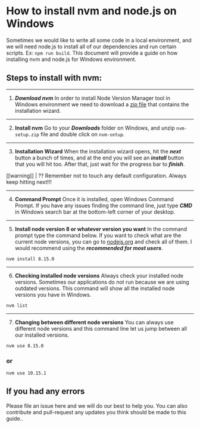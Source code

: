 # How to install nvm and node.js on Windows

Sometimes we would like to write all some code in a local environment, and we will need node.js to install all of our dependencies and run certain scripts. Ex: ```npm run build```.
This document will provide a guide on how installing nvm and node.js for Windows environment.
  
## Steps to install with nvm:
***
1. ***Download nvm*** 
In order to install Node Version Manager tool in Windows environment we need to download a [zip file](https://github.com/coreybutler/nvm-windows/releases/download/1.1.7/nvm-setup.zip) that contains the installation wizard.
***
  2. **Install nvm**
  Go to your ***Downloads*** folder on Windows, and unzip ```nvm-setup.zip``` file and double click on ```nvm-setup```.
  ***
  
  3. **Installation Wizard**
 When the installation wizard opens, hit the ***next*** button a bunch of times, and at the end you will see an ***install*** button that you will hit too. After that, just wait for the progress bar to ***finish***. 
 
[[warning]] | ?? Remember not to touch any default configuration. Always keep hitting next!!!
***
  4. **Command Prompt**
Once it is installed, open Windows Command Prompt. If you have any issues finding the command line, just type ***CMD*** in Windows search bar at the bottom-left corner of your desktop. 
***

5. **Install node version 8 or whatever version you want**
In the command prompt type the command below. If you want to check what are the current node versions, you can go to [nodejs.org](https://nodejs.org/en/) and check all of them. I would recommend using the ***recommended for most users***.
```
nvm install 8.15.0
```
***
6. **Checking installed node versions**
Always check your installed node versions. Sometimes our applications do not run because we are using outdated versions. This command will show all the installed node versions you have in Windows.
```
nvm list
```
  ***
  
  7. **Changing between different node versions**
  You can always use different node versions and this command line let us jump between all our installed versions.
  ```
  nvm use 8.15.0
  ```
  ### or
  ```
  nvm use 10.15.1
  ```
 ## If you had any errors
 
 Please file an issue here and we will do our best to help you. You can also contribute and pull-request any updates you think should be made to this guide..